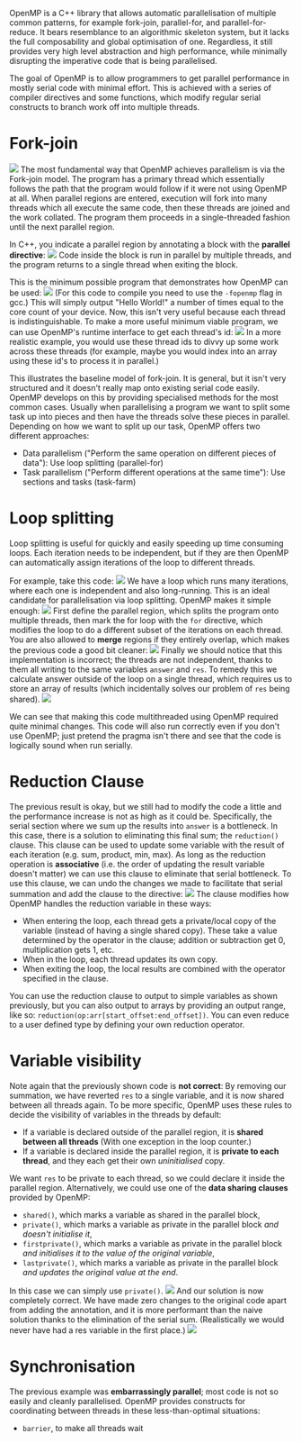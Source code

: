 OpenMP is a C++ library that allows automatic parallelisation of multiple common patterns, for example fork-join, parallel-for, and parallel-for-reduce.
It bears resemblance to an algorithmic skeleton system, but it lacks the full composability and global optimisation of one. Regardless, it still provides very high level abstraction and high performance, while minimally disrupting the imperative code that is being parallelised.

The goal of OpenMP is to allow programmers to get parallel performance in mostly serial code with minimal effort. This is achieved with a series of compiler directives and some functions, which modify regular serial constructs to branch work off into multiple threads.

# Fork-join
![](Pasted%20image%2020240325171658.png)
The most fundamental way that OpenMP achieves parallelism is via the Fork-join model.
The program has a primary thread which essentially follows the path that the program would follow if it were not using OpenMP at all. When parallel regions are entered, execution will fork into many threads which all execute the same code, then these threads are joined and the work collated. The program them proceeds in a single-threaded fashion until the next parallel region.

In C++, you indicate a parallel region by annotating a block with the **parallel directive**:
![](Pasted%20image%2020240325172024.png)
Code inside the block is run in parallel by multiple threads, and the program returns to a single thread when exiting the block.

This is the minimum possible program that demonstrates how OpenMP can be used:
![](Pasted%20image%2020240325172251.png)
(For this code to compile you need to use the `-fopenmp` flag in gcc.)
This will simply output "Hello World!" a number of times equal to the core count of your device.
Now, this isn't very useful because each thread is indistinguishable. To make a more useful minimum viable program, we can use OpenMP's runtime interface to get each thread's id:
![](Pasted%20image%2020240325172534.png)
In a more realistic example, you would use these thread ids to divvy up some work across these threads (for example, maybe you would index into an array using these id's to process it in parallel.)

This illustrates the baseline model of fork-join. It is general, but it isn't very structured and it doesn't really map onto existing serial code easily. OpenMP develops on this by providing specialised methods for the most common cases. Usually when parallelising a program we want to split some task up into pieces and then have the threads solve these pieces in parallel. Depending on how we want to split up our task, OpenMP offers two different approaches:
- Data parallelism ("Perform the same operation on different pieces of data"): Use loop splitting (parallel-for)
- Task parallelism ("Perform different operations at the same time"): Use sections and tasks (task-farm)

# Loop splitting
Loop splitting is useful for quickly and easily speeding up time consuming loops. Each iteration needs to be independent, but if they are then OpenMP can automatically assign iterations of the loop to different threads.

For example, take this code:
![](Pasted%20image%2020240325173455.png)
We have a loop which runs many iterations, where each one is independent and also long-running. This is an ideal candidate for parallelisation via loop splitting. OpenMP makes it simple enough:
![](Pasted%20image%2020240325173634.png)
First define the parallel region, which splits the program onto multiple threads, then mark the for loop with the `for` directive, which modifies the loop to do a different subset of the iterations on each thread.
You are also allowed to **merge** regions if they entirely overlap, which makes the previous code a good bit cleaner:
![](Pasted%20image%2020240325173820.png)
Finally we should notice that this implementation is incorrect; the threads are not independent, thanks to them all writing to the same variables `answer` and `res`. To remedy this we calculate answer outside of the loop on a single thread, which requires us to store an array of results (which incidentally solves our problem of `res` being shared).
![](Pasted%20image%2020240325183939.png)

We can see that making this code multithreaded using OpenMP required quite minimal changes. This code will also run correctly even if you don't use OpenMP; just pretend the pragma isn't there and see that the code is logically sound when run serially.

# Reduction Clause
The previous result is okay, but we still had to modify the code a little and the performance increase is not as high as it could be. Specifically, the serial section where we sum up the results into `answer` is a bottleneck.
In this case, there is a solution to eliminating this final sum; the `reduction()` clause. This clause can be used to update some variable with the result of each iteration (e.g. sum, product, min, max). As long as the reduction operation is **associative** (i.e. the order of updating the result variable doesn't matter) we can use this clause to eliminate that serial bottleneck.
To use this clause, we can undo the changes we made to facilitate that serial summation and add the clause to the directive:
![](Pasted%20image%2020240325190624.png)
The clause modifies how OpenMP handles the reduction variable in these ways:
- When entering the loop, each thread gets a private/local copy of the variable (instead of having a single shared copy). These take a value determined by the operator in the clause; addition or subtraction get 0, multiplication gets 1, etc.
- When in the loop, each thread updates its own copy.
- When exiting the loop, the local results are combined with the operator specified in the clause.

You can use the reduction clause to output to simple variables as shown previously, but you can also output to arrays by providing an output range, like so: `reduction(op:arr[start_offset:end_offset])`.
You can even reduce to a user defined type by defining your own reduction operator.

# Variable visibility
Note again that the previously shown code is **not correct**: By removing our summation, we have reverted `res` to a single variable, and it is now shared between all threads again. 
To be more specific, OpenMP uses these rules to decide the visibility of variables in the threads by default:
- If a variable is declared outside of the parallel region, it is **shared between all threads** (With one exception in the loop counter.)
- If a variable is declared inside the parallel region, it is **private to each thread**, and they each get their own *uninitialised* copy.

We want `res` to be private to each thread, so we could declare it inside the parallel region. Alternatively, we could use one of the **data sharing clauses** provided by OpenMP:
- `shared()`, which marks a variable as shared in the parallel block,
- `private()`, which marks a variable as private in the parallel block *and doesn't initialise it*,
- `firstprivate()`, which marks a variable as private in the parallel block *and initialises it to the value of the original variable*,
- `lastprivate()`, which marks a variable as private in the parallel block *and updates the original value at the end*.

In this case we can simply use `private()`.
![](Pasted%20image%2020240325192323.png)
And our solution is now completely correct. We have made zero changes to the original code apart from adding the annotation, and it is more performant than the naive solution thanks to the elimination of the serial sum.
(Realistically we would never have had a res variable in the first place.)
![](Pasted%20image%2020240325192506.png)

# Synchronisation
The previous example was **embarrassingly parallel**; most code is not so easily and cleanly parallelised. OpenMP provides constructs for coordinating between threads in these less-than-optimal situations:
- `barrier`, to make all threads wait